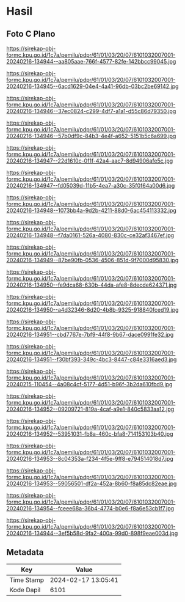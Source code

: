# Hasil

## Foto C Plano

https://sirekap-obj-formc.kpu.go.id/1c7a/pemilu/pdpr/61/01/03/20/07/6101032007001-20240216-134944--aa805aae-766f-4577-82fe-142bbcc99045.jpg

https://sirekap-obj-formc.kpu.go.id/1c7a/pemilu/pdpr/61/01/03/20/07/6101032007001-20240216-134945--6acd1629-04e4-4a41-96db-03bc2be69142.jpg

https://sirekap-obj-formc.kpu.go.id/1c7a/pemilu/pdpr/61/01/03/20/07/6101032007001-20240216-134946--37ec0824-c299-4df7-a1a1-d55c86d79350.jpg

https://sirekap-obj-formc.kpu.go.id/1c7a/pemilu/pdpr/61/01/03/20/07/6101032007001-20240216-134946--57b0df9c-84b3-4e4f-a652-5151b5c6a699.jpg

https://sirekap-obj-formc.kpu.go.id/1c7a/pemilu/pdpr/61/01/03/20/07/6101032007001-20240216-134947--22d1610c-0f1f-42a4-aac7-8d94906afe5c.jpg

https://sirekap-obj-formc.kpu.go.id/1c7a/pemilu/pdpr/61/01/03/20/07/6101032007001-20240216-134947--fd05039d-11b5-4ea7-a30c-35f0f64a00d6.jpg

https://sirekap-obj-formc.kpu.go.id/1c7a/pemilu/pdpr/61/01/03/20/07/6101032007001-20240216-134948--1073bb4a-9d2b-4211-88d0-6ac454113332.jpg

https://sirekap-obj-formc.kpu.go.id/1c7a/pemilu/pdpr/61/01/03/20/07/6101032007001-20240216-134948--f7da0161-526a-4080-830c-ce32af3467ef.jpg

https://sirekap-obj-formc.kpu.go.id/1c7a/pemilu/pdpr/61/01/03/20/07/6101032007001-20240216-134949--87be90fb-0536-4506-851d-9f7000d95830.jpg

https://sirekap-obj-formc.kpu.go.id/1c7a/pemilu/pdpr/61/01/03/20/07/6101032007001-20240216-134950--fe9dca68-630b-44da-afe8-8decde624371.jpg

https://sirekap-obj-formc.kpu.go.id/1c7a/pemilu/pdpr/61/01/03/20/07/6101032007001-20240216-134950--a4d32346-8d20-4b8b-9325-918840fced19.jpg

https://sirekap-obj-formc.kpu.go.id/1c7a/pemilu/pdpr/61/01/03/20/07/6101032007001-20240216-134951--cbd7767e-7bf9-44f8-9b67-dace0991fe32.jpg

https://sirekap-obj-formc.kpu.go.id/1c7a/pemilu/pdpr/61/01/03/20/07/6101032007001-20240216-134951--f30bf393-349c-4bc3-8447-c84e3316aed3.jpg

https://sirekap-obj-formc.kpu.go.id/1c7a/pemilu/pdpr/61/01/03/20/07/6101032007001-20240215-110454--4a08c4cf-5177-4d51-b96f-3b2da610fbd9.jpg

https://sirekap-obj-formc.kpu.go.id/1c7a/pemilu/pdpr/61/01/03/20/07/6101032007001-20240216-134952--09209721-819a-4caf-a9e1-840c5833aa12.jpg

https://sirekap-obj-formc.kpu.go.id/1c7a/pemilu/pdpr/61/01/03/20/07/6101032007001-20240216-134952--53951031-fb8a-460c-bfa8-714153103b40.jpg

https://sirekap-obj-formc.kpu.go.id/1c7a/pemilu/pdpr/61/01/03/20/07/6101032007001-20240216-134953--8c04353a-f234-4f5e-9ff8-e794514018d7.jpg

https://sirekap-obj-formc.kpu.go.id/1c7a/pemilu/pdpr/61/01/03/20/07/6101032007001-20240216-134953--59056501-df2a-452a-8b60-f8a85dc82eae.jpg

https://sirekap-obj-formc.kpu.go.id/1c7a/pemilu/pdpr/61/01/03/20/07/6101032007001-20240216-134954--fceee68a-36b4-4774-b0e6-f8a6e53cb1f7.jpg

https://sirekap-obj-formc.kpu.go.id/1c7a/pemilu/pdpr/61/01/03/20/07/6101032007001-20240216-134944--3ef5b58d-9fa2-400a-99d0-898f9eae003d.jpg


## Metadata

| Key        | Value               |
| ---------- | ------------------- |
| Time Stamp | 2024-02-17 13:05:41 |
| Kode Dapil | 6101                |



